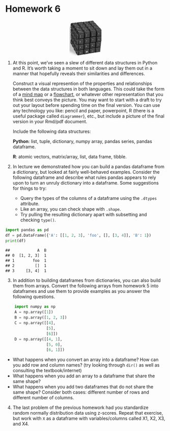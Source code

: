 Homework 6
================

<img src="figs/rubiks-cube-keyed.png" width="20%" style="display: block; margin: auto;" />

1.  At this point, we’ve seen a slew of different data structures in
    Python and R. It’s worth taking a moment to sit down and lay them
    out in a manner that hopefully reveals their similarities and
    differences.
    
    Construct a visual represention of the properties and relationships
    between the data structures in both languages. This could take the
    form of a [mind map](https://en.wikipedia.org/wiki/Mind_map) or a
    [flowchart](https://en.wikipedia.org/wiki/Flowchart), or whatever
    other representation that you think best conveys the picture. You
    may want to start with a draft to try out your layout before
    spending time on the final version. You can use any technology you
    like: pencil and paper, powerpoint, R (there is a useful package
    called `diagrammer`), etc., but include a picture of the final
    version in your Rmd/pdf document.
    
    Include the following data structures:
    
    **Python**: list, tuple, dictionary, numpy array, pandas series,
    pandas dataframe.
    
    **R**: atomic vectors, matrix/array, list, data frame, tibble.

2.  In lecture we demonstrated how you can build a pandas dataframe from
    a dictionary, but looked at fairly well-behaved examples. Consider
    the following dataframe and describe what rules pandas appears to
    rely upon to turn an unruly dictionary into a dataframe. Some
    suggestions for things to try:
    
      - Query the types of the columns of a dataframe using the
        `.dtypes` attribute.
      - Like an array, you can check shape with `.shape`.
      - Try pulling the resulting dictionary apart with subsetting and
        checking `type()`.

<!-- end list -->

``` python
import pandas as pd
df = pd.DataFrame({'A': [[1, 2, 3], 'foo', [], [3, 4]], 'B': 1})
print(df)
```

    ##            A  B
    ## 0  [1, 2, 3]  1
    ## 1        foo  1
    ## 2         []  1
    ## 3     [3, 4]  1

3.  In addition to building dataframes from dictionaries, you can also
    build them from arrays. Convert the following arrays from homework 5
    into dataframes and use them to provide examples as you answer the
    following questions.

<!-- end list -->

``` python
    import numpy as np
    A = np.array([1])
    B = np.array([1, 2, 3])
    C = np.array([[4],
                  [5],
                  [6]])
    D = np.array([[4, 1],
                  [5, 0],
                  [6, 1]])
```

  - What happens when you convert an array into a dataframe? How can you
    add row and column names? (try looking through `dir()` as well as
    consulting the textbook/internet)
  - What happens when you add an array to a dataframe that share the
    same shape?
  - What happens when you add two dataframes that do not share the same
    shape? Consider both cases: different number of rows and different
    number of columns.

<!-- end list -->

4.  The last problem of the previous homework had you standardize random
    normally distribution data using z-scores. Repeat that exercise, but
    work with `X` as a dataframe with variables/columns called X1, X2,
    X3, and X4.
